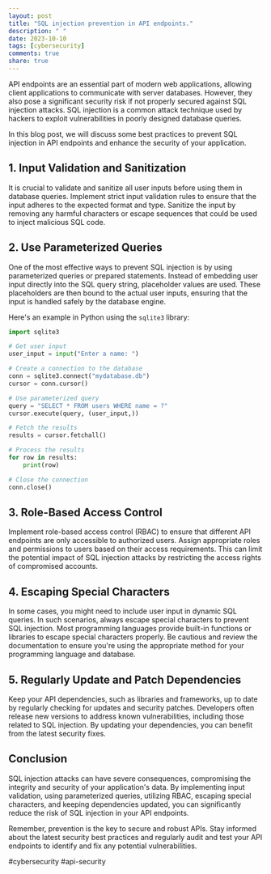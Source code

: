 ```yaml
---
layout: post
title: "SQL injection prevention in API endpoints."
description: " "
date: 2023-10-10
tags: [cybersecurity]
comments: true
share: true
---
```


API endpoints are an essential part of modern web applications, allowing client applications to communicate with server databases. However, they also pose a significant security risk if not properly secured against SQL injection attacks. SQL injection is a common attack technique used by hackers to exploit vulnerabilities in poorly designed database queries.

In this blog post, we will discuss some best practices to prevent SQL injection in API endpoints and enhance the security of your application.

## 1. Input Validation and Sanitization

It is crucial to validate and sanitize all user inputs before using them in database queries. Implement strict input validation rules to ensure that the input adheres to the expected format and type. Sanitize the input by removing any harmful characters or escape sequences that could be used to inject malicious SQL code.

## 2. Use Parameterized Queries

One of the most effective ways to prevent SQL injection is by using parameterized queries or prepared statements. Instead of embedding user input directly into the SQL query string, placeholder values are used. These placeholders are then bound to the actual user inputs, ensuring that the input is handled safely by the database engine.

Here's an example in Python using the `sqlite3` library:

```python
import sqlite3

# Get user input
user_input = input("Enter a name: ")

# Create a connection to the database
conn = sqlite3.connect("mydatabase.db")
cursor = conn.cursor()

# Use parameterized query
query = "SELECT * FROM users WHERE name = ?"
cursor.execute(query, (user_input,))

# Fetch the results
results = cursor.fetchall()

# Process the results
for row in results:
    print(row)

# Close the connection
conn.close()
```

## 3. Role-Based Access Control

Implement role-based access control (RBAC) to ensure that different API endpoints are only accessible to authorized users. Assign appropriate roles and permissions to users based on their access requirements. This can limit the potential impact of SQL injection attacks by restricting the access rights of compromised accounts.

## 4. Escaping Special Characters

In some cases, you might need to include user input in dynamic SQL queries. In such scenarios, always escape special characters to prevent SQL injection. Most programming languages provide built-in functions or libraries to escape special characters properly. Be cautious and review the documentation to ensure you're using the appropriate method for your programming language and database.

## 5. Regularly Update and Patch Dependencies

Keep your API dependencies, such as libraries and frameworks, up to date by regularly checking for updates and security patches. Developers often release new versions to address known vulnerabilities, including those related to SQL injection. By updating your dependencies, you can benefit from the latest security fixes.

## Conclusion

SQL injection attacks can have severe consequences, compromising the integrity and security of your application's data. By implementing input validation, using parameterized queries, utilizing RBAC, escaping special characters, and keeping dependencies updated, you can significantly reduce the risk of SQL injection in your API endpoints.

Remember, prevention is the key to secure and robust APIs. Stay informed about the latest security best practices and regularly audit and test your API endpoints to identify and fix any potential vulnerabilities.

#cybersecurity #api-security